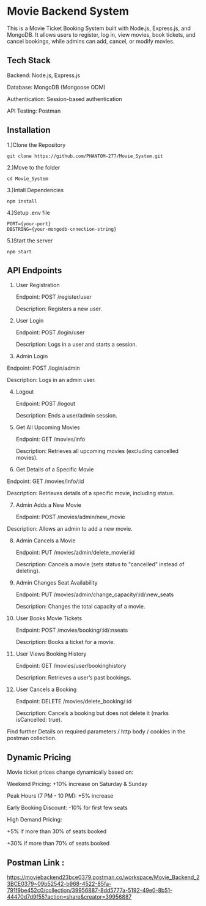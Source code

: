 
# Movie Backend System

This is a Movie Ticket Booking System built with Node.js, Express.js, and MongoDB. It allows users to register, log in, view movies, book tickets, and cancel bookings, while admins can add, cancel, or modify movies.




## Tech Stack

Backend: Node.js, Express.js

Database: MongoDB (Mongoose ODM)

Authentication: Session-based authentication

API Testing: Postman



## Installation

 1.)Clone the Repository

    git clone https://github.com/PHANTOM-277/Movie_System.git 

 2.)Move to the folder

    cd Movie_System

 3.)Intall Dependencies

    npm install

 4.)Setup .env file

    PORT={your-port}
    DBSTRING={your-mongodb-cnnection-string}
    
 5.)Start the server

    npm start
## API Endpoints
1. User Registration

    Endpoint: POST /register/user

     Description: Registers a new   user.


2. User Login

    Endpoint: POST /login/user  

    Description: Logs in a user and starts a session.


3. Admin Login

Endpoint: POST /login/admin

Description: Logs in an admin user.

4. Logout

    Endpoint: POST /logout

    Description: Ends a user/admin session.

5. Get All Upcoming Movies

    Endpoint: GET /movies/info

    Description: Retrieves all upcoming movies (excluding cancelled movies).

6. Get Details of a Specific Movie

Endpoint: GET /movies/info/:id

Description: Retrieves details of a specific movie, including status.

7. Admin Adds a New Movie

    Endpoint: POST /movies/admin/new_movie

Description: Allows an admin to add a new movie.

8. Admin Cancels a Movie

    Endpoint: PUT /movies/admin/delete_movie/:id

    Description: Cancels a movie (sets status to "cancelled" instead of deleting).

9. Admin Changes Seat Availability

    Endpoint: PUT /movies/admin/change_capacity/:id/:new_seats

    Description: Changes the total capacity of a movie.

10. User Books Movie Tickets

    Endpoint: POST /movies/booking/:id/:nseats

    Description: Books a ticket for a movie.

11. User Views Booking History

    Endpoint: GET /movies/user/bookinghistory

    Description: Retrieves a user’s past bookings.

12. User Cancels a Booking

    Endpoint: DELETE /movies/delete_booking/:id

    Description: Cancels a booking but does not delete it (marks isCancelled: true).

Find further Details on required parameters / http body / cookies in the postman collection.
## Dynamic Pricing

Movie ticket prices change dynamically based on:

Weekend Pricing: +10% increase on Saturday & Sunday

Peak Hours (7 PM - 10 PM): +5% increase

Early Booking Discount: -10% for first few seats

High Demand Pricing:

+5% if more than 30% of seats booked

+30% if more than 70% of seats booked


## Postman Link :

https://moviebackend23bce0379.postman.co/workspace/Movie_Backend_23BCE0379~09b52542-b968-4522-85fa-791f9be452c0/collection/39956887-8dd5777a-5192-49e0-8b51-44470d7d9f55?action=share&creator=39956887
